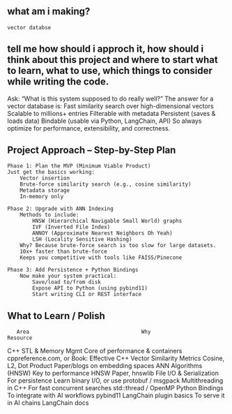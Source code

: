 ## what am i making? 
    vector databse

## tell me how should i approch it, how should i think about this project and where to start what to learn, what to use, which things to consider while writing the code.
Ask: “What is this system supposed to do really well?”
    The answer for a vector database is:
        Fast similarity search over high-dimensional vectors
        Scalable to millions+ entries
        Filterable with metadata
        Persistent (saves & loads data)
        Bindable (usable via Python, LangChain, API)
        So always optimize for performance, extensibility, and correctness.

## Project Approach – Step-by-Step Plan
    Phase 1: Plan the MVP (Minimum Viable Product)
    Just get the basics working:
        Vector insertion
        Brute-force similarity search (e.g., cosine similarity)
        Metadata storage
        In-memory only

    Phase 2: Upgrade with ANN Indexing
        Methods to include:
            HNSW (Hierarchical Navigable Small World) graphs
            IVF (Inverted File Index)
            ANNOY (Approximate Nearest Neighbors Oh Yeah)
            LSH (Locality Sensitive Hashing)
        Why? Because brute-force search is too slow for large datasets.
        10x+ faster than brute-force
        Keeps you competitive with tools like FAISS/Pinecone

    Phase 3: Add Persistence + Python Bindings
        Now make your system practical:
            Save/load to/from disk
            Expose API to Python (using pybind11)
            Start writing CLI or REST interface


## What to Learn / Polish
       Area	                                   Why	                                      Resource
C++ STL & Memory Mgmt	           Core of performance & containers	      cppreference.com, or Book: Effective C++
Vector Similarity Metrics	       Cosine, L2, Dot Product	              Paper/blogs on embedding spaces
ANN Algorithms (HNSW)	           Key to performance	                  HNSW Paper, hnswlib
File I/O & Serialization	       For persistence	                      Learn binary I/O, or use protobuf / msgpack
Multithreading in C++	           For fast concurrent searches	          std::thread / OpenMP
Python Bindings	                   To integrate with AI workflows         pybind11
LangChain plugin basics		       To serve it in AI chains               LangChain docs



